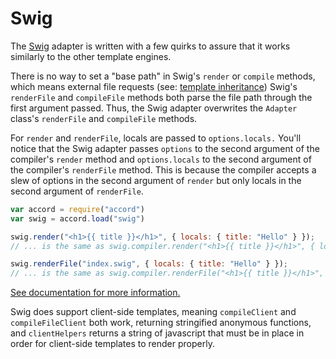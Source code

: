 Swig
====

The [Swig](http://paularmstrong.github.io/swig/) adapter is written with a few quirks to assure that it works similarly to the other template engines.

There is no way to set a "base path" in Swig's `render` or `compile` methods, which means external file requests (see: [template inheritance](http://paularmstrong.github.io/swig/docs/#inheritance)) Swig's `renderFile` and `compileFile` methods both parse the file path through the first argument passed.  Thus, the Swig adapter overwrites the `Adapter` class's `renderFile` and `compileFile` methods.

For `render` and `renderFile`, locals are passed to `options.locals.`  You'll notice that the Swig adapter passes `options` to the second argument of the compiler's `render` method and `options.locals` to the second argument of the compiler's `renderFile` method.  This is because the compiler accepts a slew of options in the second argument of `render` but only locals in the second argument of `renderFile`. 

```javascript
var accord = require("accord")
var swig = accord.load("swig")

swig.render("<h1>{{ title }}</h1>", { locals: { title: "Hello" } });
// ... is the same as swig.compiler.render("<h1>{{ title }}</h1>", { locals: { title: "Hello" } });

swig.renderFile("index.swig", { locals: { title: "Hello" } });
// ... is the same as swig.compiler.renderFile("<h1>{{ title }}</h1>", { title: "Hello" });
```
[See documentation for more information.](http://paularmstrong.github.io/swig/docs/api/#render)

Swig does support client-side templates, meaning `compileClient` and `compileFileClient` both work, returning stringified anonymous functions, and `clientHelpers` returns a string of javascript that must be in place in order for client-side templates to render properly.
